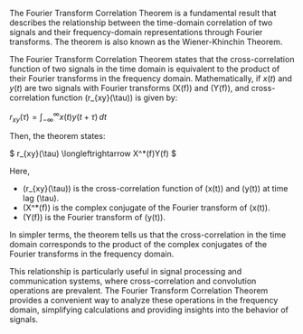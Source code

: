 

The Fourier Transform Correlation Theorem is a fundamental result that describes the relationship between the time-domain correlation of two signals and their frequency-domain representations through Fourier transforms. The theorem is also known as the Wiener-Khinchin Theorem.

The Fourier Transform Correlation Theorem states that the cross-correlation function of two signals in the time domain is equivalent to the product of their Fourier transforms in the frequency domain. Mathematically, if $x(t)$ and $y(t)$ are two signals with Fourier transforms \(X(f)\) and \(Y(f)\), and cross-correlation function \(r_{xy}(\tau)\) is given by:

$r_{xy}(\tau) = \int_{-\infty}^{\infty} x(t)y(t+\tau) \,dt$

Then, the theorem states:

$ r_{xy}(\tau) \longleftrightarrow X^*(f)Y(f) $

Here,
- \(r_{xy}(\tau)\) is the cross-correlation function of \(x(t)\) and \(y(t)\) at time lag \(\tau\).
- \(X^*(f)\) is the complex conjugate of the Fourier transform of \(x(t)\).
- \(Y(f)\) is the Fourier transform of \(y(t)\).

In simpler terms, the theorem tells us that the cross-correlation in the time domain corresponds to the product of the complex conjugates of the Fourier transforms in the frequency domain.

This relationship is particularly useful in signal processing and communication systems, where cross-correlation and convolution operations are prevalent. The Fourier Transform Correlation Theorem provides a convenient way to analyze these operations in the frequency domain, simplifying calculations and providing insights into the behavior of signals.

